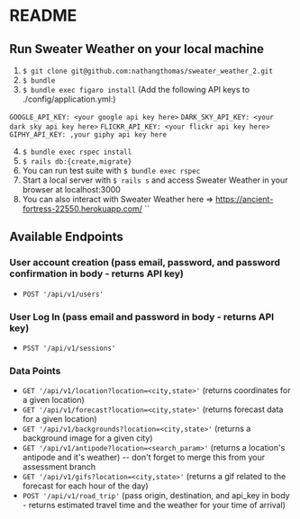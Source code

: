 # README

## Run Sweater Weather on your local machine
1. `$ git clone git@github.com:nathangthomas/sweater_weather_2.git`
2. `$ bundle`
3. `$ bundle exec figaro install` (Add the following API keys to ./config/application.yml:)

`GOOGLE_API_KEY: <your google api key here>`
`DARK_SKY_API_KEY: <your dark sky api key here>`
`FLICKR_API_KEY: <your flickr api key here>`
`GIPHY_API_KEY: ,your giphy api key here`

4. `$ bundle exec rspec install`
5. `$ rails db:{create,migrate}`
6. You can run test suite with `$ bundle exec rspec`
7. Start a local server with `$ rails s` and access Sweater Weather in your browser at localhost:3000
8. You can also interact with Sweater Weather here => https://ancient-fortress-22550.herokuapp.com/
``

## Available Endpoints

### User account creation (pass email, password, and password confirmation in body - returns API key)
- `POST '/api/v1/users'`

### User Log In (pass email and password in body - returns API key)
- `PSST '/api/v1/sessions'`

### Data Points
- `GET '/api/v1/location?location=<city,state>'` (returns coordinates for a given location)
- `GET '/api/v1/forecast?location=<city,state>'` (returns forecast data for a given location)
- `GET '/api/v1/backgrounds?location=<city,state>'` (returns a background image for a given city)
- `GET '/api/v1/antipode?location=<search_param>'` (returns a location's antipode and it's weather) -- don't forget to merge this from your assessment branch
- `GET '/api/v1/gifs?location=<city,state>'` (returns a gif related to the forecast for each hour of the day)
- `POST '/api/v1/road_trip'` (pass origin, destination, and api_key in body - returns estimated travel time and the weather for your time of arrival)
